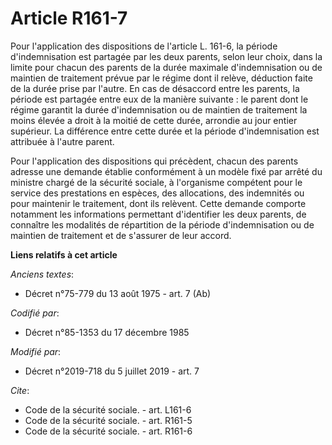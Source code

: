 # Article R161-7

Pour l'application des dispositions de l'article L. 161-6, la période d'indemnisation est partagée par les deux parents,
selon leur choix, dans la limite pour chacun des parents de la durée maximale d'indemnisation ou de maintien de traitement
prévue par le régime dont il relève, déduction faite de la durée prise par l'autre. En cas de désaccord entre les parents, la
période est partagée entre eux de la manière suivante : le parent dont le régime garantit la durée d'indemnisation ou de
maintien de traitement la moins élevée a droit à la moitié de cette durée, arrondie au jour entier supérieur. La différence
entre cette durée et la période d'indemnisation est attribuée à l'autre parent. 

Pour l'application des dispositions qui précèdent, chacun des parents adresse une demande établie conformément à un modèle
fixé par arrêté du ministre chargé de la sécurité sociale, à l'organisme compétent pour le service des prestations en
espèces, des allocations, des indemnités ou pour maintenir le traitement, dont ils relèvent. Cette demande comporte notamment
les informations permettant d'identifier les deux parents, de connaître les modalités de répartition de la période
d'indemnisation ou de maintien de traitement et de s'assurer de leur accord.

**Liens relatifs à cet article**

_Anciens textes_:

  - Décret n°75-779 du 13 août 1975 - art. 7 (Ab)

_Codifié par_:

  - Décret n°85-1353 du 17 décembre 1985

_Modifié par_:

  - Décret n°2019-718 du 5 juillet 2019 - art. 7

_Cite_:

  - Code de la sécurité sociale. - art. L161-6
  - Code de la sécurité sociale. - art. R161-5
  - Code de la sécurité sociale. - art. R161-6
